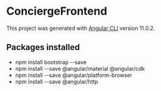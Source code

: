 # ConciergeFrontend

This project was generated with [Angular CLI](https://github.com/angular/angular-cli) version 11.0.2.

## Packages installed

- npm install bootstrap --save
- npm install --save @angular/material @angular/cdk
- npm install --save @angular/platform-browser
- npm install --save @angular/http
